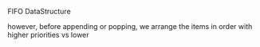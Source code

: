 FIFO DataStructure

however, before appending or popping, we arrange the items in order with higher priorities vs lower

